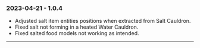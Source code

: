 ### 2023-04-21 - 1.0.4
- Adjusted salt item entities positions when extracted from Salt Cauldron.
- Fixed salt not forming in a heated Water Cauldron.
- Fixed salted food models not working as intended.

---